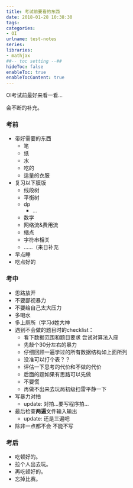 ```yaml
---
title: 考试前要看的东西
date: 2018-01-28 10:38:30
tags:
categories: 
- OI
urlname: test-notes
series:
libraries:
- mathjax 
##-- toc setting --##
hideToc: false
enableToc: true
enableTocContent: true
---
```


OI考试前最好来看一看...
<!--more-->

会不断的补充。

### 考前
+ 带好需要的东西
    + 笔
    + 纸
    + 水
    + 吃的
    + 适量的衣服
+ 复习以下膜版
    + 线段树
    + 平衡树
    + dp
        - ...
    + 数学
    + 网络流&费用流
    + 缩点
    + 字符串相关
    + ......（来日补充
+ 早点睡
+ 吃点好的

### 考中

+ 思路放开
+ 不要鄙视暴力
+ 不要给自己太大压力
+ 多喝水
+ 多上厕所（学习d姓大神
+ 遇到不会做的题目时的checklist：
    + 看下数据范围和题目要求 尝试对算法入座
    + 先敲个30分左右的暴力
    + 仔细回顾一遍学过的所有数据结构如上面所列
    + 没准可以打个表？？
    + 评估一下思考的代价和不做的代价
    + 后面的题如果有思路可以先做
    + 不要慌
    + 再做不出来去玩局初级扫雷平静一下
+ 写暴力对拍
    - update: 对拍...要写程序拍...
+ 最后检查**两遍**文件输入输出
    - update: 还是三遍吧
+ 除非一点都不会 不能不写

### 考后

+ 吃顿好的。
+ 拉个人出去玩。
+ 再吃顿好的。
+ 忘掉比赛。
